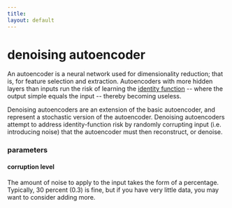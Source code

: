 ```yaml
---
title: 
layout: default
---
```



# denoising autoencoder

An autoencoder is a neural network used for dimensionality reduction; that is, for feature selection and extraction. Autoencoders with more hidden layers than inputs run the risk of learning the [identity function](https://en.wikipedia.org/wiki/Identity_function) -- where the output simple equals the input -- thereby becoming useless. 

Denoising autoencoders are an extension of the basic autoencoder, and represent a stochastic version of the autoencoder. Denoising autoencoders attempt to address identity-function risk by randomly corrupting input (i.e. introducing noise) that the autoencoder must then reconstruct, or denoise. 

### parameters

#### corruption level 

The amount of noise to apply to the input takes the form of a percentage. Typically, 30 percent (0.3) is fine, but if you have very little data, you may want to consider adding more.
<!---
## input

### initiating a denoising autoencoder

Setting up a single-thread denoising autoencoder is easy. 

To create the machine, you simply instantiate an object of the [class]({{ site.baseurl }}/doc/com/ccc/deeplearning/da/DenoisingAutoEncoder.html).

CODE BLOCK MACHINE CREATION TK

Next, create a training set for the machine. For the sake of visual brevity, a toy, two-dimensional data set is included in the code below. (With large-scale projects, training sets are clearly much more substantial.)

CODE BLOCK TRAINING SET TK

Now that you have instantiated the machine and created the training set, it's time to train the network. 

CODE BLOCK TRAINING THE MACHINE TK

You can test your trained network by feeding it unstructured data and checking the output. 

Here are the code blocks for a multithread denoising autoencoder:

Create the machine:

CODE BLOCK MACHINE CREATION TK

Create the training set:

CODE BLOCK TRAINING SET TK

Train the machine:

CODE BLOCK TRAINING THE MACHINE TK